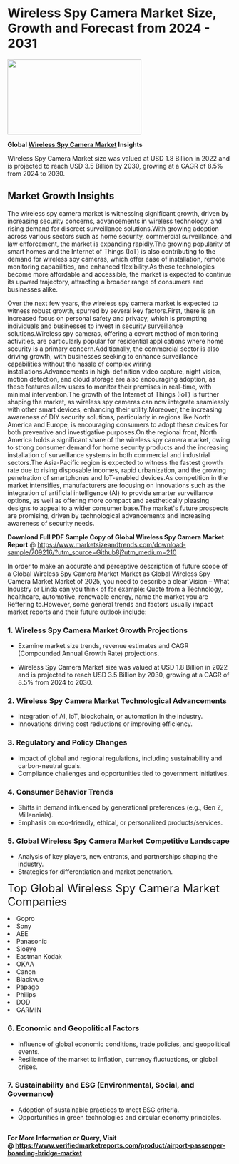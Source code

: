 <H1>Wireless Spy Camera Market Size, Growth and Forecast from 2024 - 2031</H1><img class="aligncenter size-medium wp-image-584254" src="https://thirdeyenews.in/wp-content/uploads/2024/09/Global-Market-Research-300x168.jpeg" alt="" width="300" height="168" /><p><strong>Global&nbsp;<a href="https://www.marketsizeandtrends.com/download-sample/709216/?utm_source=Github8j?utm_medium=210">Wireless Spy Camera Market</a> Insights</strong></p><p>Wireless Spy Camera Market size was valued at USD 1.8 Billion in 2022 and is projected to reach USD 3.5 Billion by 2030, growing at a CAGR of 8.5% from 2024 to 2030.</p><p><h2>Market Growth Insights</h2> <p>The wireless spy camera market is witnessing significant growth, driven by increasing security concerns, advancements in wireless technology, and rising demand for discreet surveillance solutions.With growing adoption across various sectors such as home security, commercial surveillance, and law enforcement, the market is expanding rapidly.The growing popularity of smart homes and the Internet of Things (IoT) is also contributing to the demand for wireless spy cameras, which offer ease of installation, remote monitoring capabilities, and enhanced flexibility.As these technologies become more affordable and accessible, the market is expected to continue its upward trajectory, attracting a broader range of consumers and businesses alike.</p> <p>Over the next few years, the wireless spy camera market is expected to witness robust growth, spurred by several key factors.First, there is an increased focus on personal safety and privacy, which is prompting individuals and businesses to invest in security surveillance solutions.Wireless spy cameras, offering a covert method of monitoring activities, are particularly popular for residential applications where home security is a primary concern.Additionally, the commercial sector is also driving growth, with businesses seeking to enhance surveillance capabilities without the hassle of complex wiring installations.Advancements in high-definition video capture, night vision, motion detection, and cloud storage are also encouraging adoption, as these features allow users to monitor their premises in real-time, with minimal intervention.The growth of the Internet of Things (IoT) is further shaping the market, as wireless spy cameras can now integrate seamlessly with other smart devices, enhancing their utility.Moreover, the increasing awareness of DIY security solutions, particularly in regions like North America and Europe, is encouraging consumers to adopt these devices for both preventive and investigative purposes.On the regional front, North America holds a significant share of the wireless spy camera market, owing to strong consumer demand for home security products and the increasing installation of surveillance systems in both commercial and industrial sectors.The Asia-Pacific region is expected to witness the fastest growth rate due to rising disposable incomes, rapid urbanization, and the growing penetration of smartphones and IoT-enabled devices.As competition in the market intensifies, manufacturers are focusing on innovations such as the integration of artificial intelligence (AI) to provide smarter surveillance options, as well as offering more compact and aesthetically pleasing designs to appeal to a wider consumer base.The market's future prospects are promising, driven by technological advancements and increasing awareness of security needs.<p><span class=""><strong>Download Full PDF Sample Copy of Global Wireless Spy Camera Market Report</strong> @ <a href="https://www.marketsizeandtrends.com/download-sample/709216/?utm_source=Github8j?utm_medium=210" target="_blank">https://www.marketsizeandtrends.com/download-sample/709216/?utm_source=Github8j?utm_medium=210</a></span></p><p>In order to make an accurate and perceptive description of future scope of a Global&nbsp;Wireless Spy Camera Market Market as Global&nbsp;Wireless Spy Camera Market Market of 2025, you need to describe a clear Vision &ndash; What Industry or Linda can you think of for example: Quote from a Technology, healthcare, automotive, renewable energy, name the market you are Reffering to.However, some general trends and factors usually impact market reports and their future outlook include:</p><h3>1.&nbsp;<strong>Wireless Spy Camera Market Growth Projections</strong></h3><ul><li>Examine market size trends, revenue estimates and CAGR (Compounded Annual Growth Rate) projections.</li><li><p>Wireless Spy Camera Market size was valued at USD 1.8 Billion in 2022 and is projected to reach USD 3.5 Billion by 2030, growing at a CAGR of 8.5% from 2024 to 2030.</p></li></ul><h3>2.&nbsp;<strong>Wireless Spy Camera Market Technological Advancements</strong></h3><ul><li>Integration of AI, IoT, blockchain, or automation in the industry.</li><li>Innovations driving cost reductions or improving efficiency.</li></ul><h3>3.&nbsp;<strong>Regulatory and Policy Changes</strong></h3><ul><li>Impact of global and regional regulations, including sustainability and carbon-neutral goals.</li><li>Compliance challenges and opportunities tied to government initiatives.</li></ul><h3>4.&nbsp;<strong>Consumer Behavior Trends</strong></h3><ul><li>Shifts in demand influenced by generational preferences (e.g., Gen Z, Millennials).</li><li>Emphasis on eco-friendly, ethical, or personalized products/services.</li></ul><h3>5.&nbsp;<strong>Global Wireless Spy Camera Market Competitive Landscape</strong></h3><ul><li>Analysis of key players, new entrants, and partnerships shaping the industry.</li><li>Strategies for differentiation and market penetration.</li></ul><p data-pm-slice="1 1 []"><span style="color: inherit; font-family: inherit; font-size: 25px;">Top Global Wireless Spy Camera Market Companies</span></p><div class="" data-test-id=""><p><li>Gopro</li><li> Sony</li><li> AEE</li><li> Panasonic</li><li> Sioeye</li><li> Eastman Kodak</li><li> OKAA</li><li> Canon</li><li> Blackvue</li><li> Papago</li><li> Philips</li><li> DOD</li><li> GARMIN</li></p></div><h3>6.&nbsp;<strong>Economic and Geopolitical Factors</strong></h3><ul><li>Influence of global economic conditions, trade policies, and geopolitical events.</li><li>Resilience of the market to inflation, currency fluctuations, or global crises.</li></ul><h3>7.&nbsp;<strong>Sustainability and ESG (Environmental, Social, and Governance)</strong></h3><ul><li>Adoption of sustainable practices to meet ESG criteria.</li><li>Opportunities in green technologies and circular economy principles.</li></ul><h2><strong style="font-size: 14px;">For More Information or Query, Visit @&nbsp;</strong><a style="background-color: #ffffff; font-size: 14px;" href="https://www.marketsizeandtrends.com/report/wireless-spy-camera-market/" target="_blank">https://www.verifiedmarketreports.com/product/airport-passenger-boarding-bridge-market</a></h2>